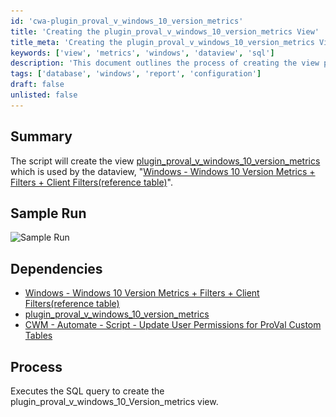 ```yaml
---
id: 'cwa-plugin_proval_v_windows_10_version_metrics'
title: 'Creating the plugin_proval_v_windows_10_version_metrics View'
title_meta: 'Creating the plugin_proval_v_windows_10_version_metrics View for Data Metrics'
keywords: ['view', 'metrics', 'windows', 'dataview', 'sql']
description: 'This document outlines the process of creating the view plugin_proval_v_windows_10_version_metrics, which is essential for the dataview related to Windows 10 version metrics and filters. It includes sample runs, dependencies, and the execution process for the SQL query.'
tags: ['database', 'windows', 'report', 'configuration']
draft: false
unlisted: false
---
```

## Summary

The script will create the view [plugin_proval_v_windows_10_version_metrics](https://proval.itglue.com/5078775/docs/9373661) which is used by the dataview, "[Windows - Windows 10 Version Metrics + Filters + Client Filters(reference table)](https://proval.itglue.com/5078775/docs/9373201)".

## Sample Run

![Sample Run](..\..\..\static\img\Create-View-plugin_proval_v_windows_10_version_metrics\image_1.png)

## Dependencies

- [Windows - Windows 10 Version Metrics + Filters + Client Filters(reference table)](https://proval.itglue.com/5078775/docs/9373201)
- [plugin_proval_v_windows_10_version_metrics](https://proval.itglue.com/5078775/docs/9373661)
- [CWM - Automate - Script - Update User Permissions for ProVal Custom Tables](https://proval.itglue.com/DOC-5078775-8056027)

## Process

Executes the SQL query to create the plugin_proval_v_windows_10_Version_metrics view.


